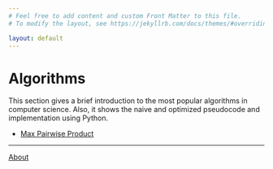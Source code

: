 ```yaml
---
# Feel free to add content and custom Front Matter to this file.
# To modify the layout, see https://jekyllrb.com/docs/themes/#overriding-theme-defaults

layout: default
---
```


# Algorithms

This section gives a brief introduction to the most popular algorithms in computer science. Also, it shows the naive and optimized pseudocode and implementation using Python. 

*   [Max Pairwise Product](./jekyll/update/2021/02/26/maximum-pairwise-product.html)

* * *

[About](./about/)